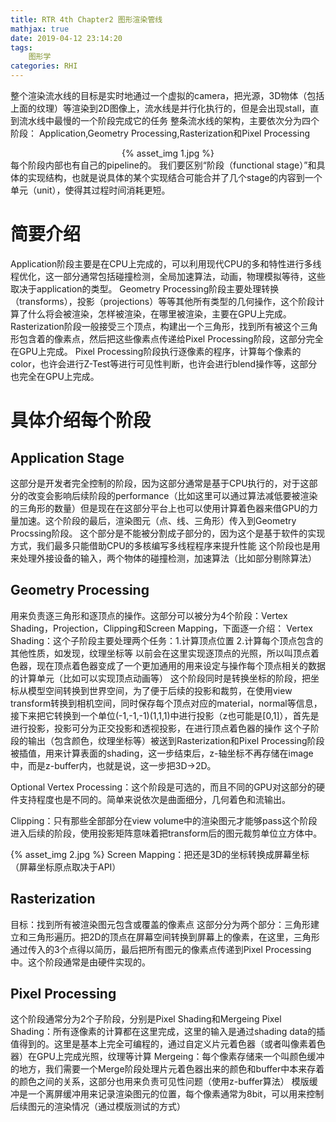 ```yaml
---
title: RTR 4th Chapter2 图形渲染管线
mathjax: true
date: 2019-04-12 23:14:20
tags:
    图形学
categories: RHI
---
```

整个渲染流水线的目标是实时地通过一个虚拟的camera，把光源，3D物体（包括上面的纹理）等渲染到2D图像上，流水线是并行化执行的，但是会出现stall，直到流水线中最慢的一个阶段完成它的任务
整条流水线的架构，主要依次分为四个阶段：
Application,Geometry Processing,Rasterization和Pixel Processing
<div align="center">{% asset_img 1.jpg %}</div>
每个阶段内部也有自己的pipeline的。
我们要区别“阶段（functional stage）”和具体的实现结构，也就是说具体的某个实现结合可能合并了几个stage的内容到一个单元（unit），使得其过程时间消耗更短。

# 简要介绍

Application阶段主要是在CPU上完成的，可以利用现代CPU的多和特性进行多线程优化，这一部分通常包括碰撞检测，全局加速算法，动画，物理模拟等待，这些取决于application的类型。
Geometry Processing阶段主要处理转换（transforms），投影（projections）等等其他所有类型的几何操作，这个阶段计算了什么将会被渲染，怎样被渲染，在哪里被渲染，主要在GPU上完成。
Rasterization阶段一般接受三个顶点，构建出一个三角形，找到所有被这个三角形包含着的像素点，然后把这些像素点传递给Pixel Processing阶段，这部分完全在GPU上完成。
Pixel Processing阶段执行逐像素的程序，计算每个像素的color，也许会进行Z-Test等进行可见性判断，也许会进行blend操作等，这部分也完全在GPU上完成。

# 具体介绍每个阶段

## Application Stage

这部分是开发者完全控制的阶段，因为这部分通常是基于CPU执行的，对于这部分的改变会影响后续阶段的performance（比如这里可以通过算法减低要被渲染的三角形的数量）但是现在在这部分平台上也可以使用计算着色器来借GPU的力量加速。这个阶段的最后，渲染图元（点、线、三角形）传入到Geometry Procssing阶段。
这个部分是不能被分割成子部分的，因为这个是基于软件的实现方式，我们最多只能借助CPU的多核编写多线程程序来提升性能
这个阶段也是用来处理外接设备的输入，两个物体的碰撞检测，加速算法（比如部分剔除算法）

## Geometry Processing

用来负责逐三角形和逐顶点的操作。这部分可以被分为4个阶段：Vertex Shading，Projection，Clipping和Screen Mapping，下面逐一介绍：
Vertex Shading：这个子阶段主要处理两个任务：1.计算顶点位置 2.计算每个顶点包含的其他性质，如发现，纹理坐标等
以前会在这里实现逐顶点的光照，所以叫顶点着色器，现在顶点着色器变成了一个更加通用的用来设定与操作每个顶点相关的数据的计算单元（比如可以实现顶点动画等）
这个阶段同时是转换坐标的阶段，把坐标从模型空间转换到世界空间，为了便于后续的投影和裁剪，在使用view transform转换到相机空间，同时保存每个顶点对应的material，normal等信息，接下来把它转换到一个单位(-1,-1,-1)(1,1,1)中进行投影（z也可能是[0,1]），首先是进行投影，投影可分为正交投影和透视投影，在进行顶点着色器的操作
这个子阶段的输出（包含颜色，纹理坐标等）被送到Rasterization和Pixel Processing阶段被插值，用来计算表面的shading，这一步结束后，z-轴坐标不再存储在image中，而是z-buffer内，也就是说，这一步把3D->2D。

Optional Vertex Processing：这个阶段是可选的，而且不同的GPU对这部分的硬件支持程度也是不同的。简单来说依次是曲面细分，几何着色和流输出。

Clipping：只有那些全部部分在view volume中的渲染图元才能够pass这个阶段进入后续的阶段，使用投影矩阵意味着把transform后的图元裁剪单位立方体中。

{% asset_img 2.jpg %}
Screen Mapping：把还是3D的坐标转换成屏幕坐标（屏幕坐标原点取决于API）

## Rasterization
目标：找到所有被渲染图元包含或覆盖的像素点
这部分分为两个部分：三角形建立和三角形遍历。把2D的顶点在屏幕空间转换到屏幕上的像素，在这里，三角形通过传入的3个点得以简历，最后把所有图元的像素点传递到Pixel Processing中。这个阶段通常是由硬件实现的。
## Pixel Processing
这个阶段通常分为2个子阶段，分别是Pixel Shading和Mergeing
Pixel Shading：所有逐像素的计算都在这里完成，这里的输入是通过shading data的插值得到的。这里是基本上完全可编程的，通过自定义片元着色器（或者叫像素着色器）在GPU上完成光照，纹理等计算
Mergeing：每个像素存储来一个叫颜色缓冲的地方，我们需要一个Merge阶段处理片元着色器出来的颜色和buffer中本来存着的颜色之间的关系，这部分也用来负责可见性问题（使用z-buffer算法）
模版缓冲是一个离屏缓冲用来记录渲染图元的位置，每个像素通常为8bit，可以用来控制后续图元的渲染情况（通过模版测试的方式）